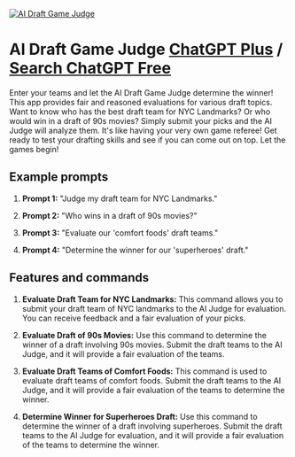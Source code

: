 
[![AI Draft Game Judge](https://files.oaiusercontent.com/file-5TfX1OcflsGYKrWmA0ixb7sM?se=2123-10-18T20%3A58%3A49Z&sp=r&sv=2021-08-06&sr=b&rscc=max-age%3D31536000%2C%20immutable&rscd=attachment%3B%20filename%3D2d28b80d-ac9b-4de7-99a1-58e2c31c619a.png&sig=hsiSBDfYoZH8lVOXwcfT3wEDJ2ZQVwWcP5atb7zglFo%3D)](https://chat.openai.com/g/g-wuh3AaZkR-ai-draft-game-judge)

# AI Draft Game Judge [ChatGPT Plus](https://chat.openai.com/g/g-wuh3AaZkR-ai-draft-game-judge) / [Search ChatGPT Free](https://gptcall.net/index.html#/?search=AI%20Draft%20Game%20Judge)

Enter your teams and let the AI Draft Game Judge determine the winner! This app provides fair and reasoned evaluations for various draft topics. Want to know who has the best draft team for NYC Landmarks? Or who would win in a draft of 90s movies? Simply submit your picks and the AI Judge will analyze them. It's like having your very own game referee! Get ready to test your drafting skills and see if you can come out on top. Let the games begin!

## Example prompts

1. **Prompt 1:** "Judge my draft team for NYC Landmarks."

2. **Prompt 2:** "Who wins in a draft of 90s movies?"

3. **Prompt 3:** "Evaluate our 'comfort foods' draft teams."

4. **Prompt 4:** "Determine the winner for our 'superheroes' draft."


## Features and commands

1. **Evaluate Draft Team for NYC Landmarks:** This command allows you to submit your draft team of NYC landmarks to the AI Judge for evaluation. You can receive feedback and a fair evaluation of your picks.

2. **Evaluate Draft of 90s Movies:** Use this command to determine the winner of a draft involving 90s movies. Submit the draft teams to the AI Judge, and it will provide a fair evaluation of the teams.

3. **Evaluate Draft Teams of Comfort Foods:** This command is used to evaluate draft teams of comfort foods. Submit the draft teams to the AI Judge, and it will provide a fair evaluation of the teams to determine the winner.

4. **Determine Winner for Superheroes Draft:** Use this command to determine the winner of a draft involving superheroes. Submit the draft teams to the AI Judge for evaluation, and it will provide a fair evaluation of the teams to determine the winner.


